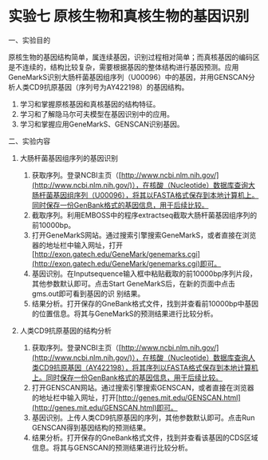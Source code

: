 # 实验七 原核生物和真核生物的基因识别

一、实验目的

原核生物的基因结构简单，属连续基因，识别过程相对简单；而真核基因的编码区是不连续的，结构比较复杂，需要根据基因的整体结构进行基因预测。应用GeneMarkS识别大肠杆菌基因组序列（U00096）中的基因，并用GENSCAN分析人类CD9抗原基因（序列号为AY422198）的基因结构。

1. 学习和掌握原核基因和真核基因的结构特征。
2. 学习和了解隐马尔可夫模型在基因识别中的应用。
3. 学习和掌握应用GeneMarkS、GENSCAN识别基因。

二、实验内容

1. 大肠杆菌基因组序列的基因识别
	1. 获取序列。登录NCBI主页（[http://www.ncbi.nlm.nih.gov/](http://www.ncbi.nlm.nih.gov/)），在核酸（Nucleotide）数据库查询大肠杆菌基因组序列（U00096），将其以FASTA格式保存到本地计算机上。同时保存一份GenBank格式的基因信息，用于后续比较。
	2. 截取序列。利用EMBOSS中的程序extractseq截取大肠杆菌基因组序列的前10000bp。
	3. 打开GeneMarkS网站。通过搜索引擎搜索GeneMarkS，或者直接在浏览器的地址栏中输入网址，打开[http://exon.gatech.edu/GeneMark/genemarks.cgi](http://exon.gatech.edu/GeneMark/genemarks.cgi)即可。
	4. 基因识别。在Inputsequence输入框中粘贴截取的前10000bp序列片段，其他参数默认即可。点击Start GeneMarkS后，在新的页面中点击gms.out即可看到基因的识
别结果。
	5. 结果分析。打开保存的GneBank格式文件，找到并查看前10000bp中基因的位置信息。将其与GeneMarkS的预测结果进行比较分析。

2. 人类CD9抗原基因的结构分析
	1. 获取序列。登录NCBI主页（[http://www.ncbi.nlm.nih.gov/](http://www.ncbi.nlm.nih.gov/)），在核酸（Nucleotide）数据库查询人类CD9抗原基因（AY422198），将其序列以FASTA格式保存到本地计算机上。同时保存一份GenBank格式的基因信息，用于后续比较。
	2. 打开GENSCAN网站。通过搜索引擎搜索GENSCAN，或者直接在浏览器的地址栏中输入网址，打开[http://genes.mit.edu/GENSCAN.html](http://genes.mit.edu/GENSCAN.html)即可。
	3. 基因识别。上传人类CD9抗原基因的序列，其他参数默认即可。点击Run GENSCAN得到基因结构的预测结果。
	4. 结果分析。打开保存的GneBank格式文件，找到并查看该基因的CDS区域信息。将其与GENSCAN的预测结果进行比较分析。
